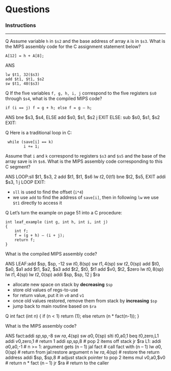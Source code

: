 Questions
=====

### Instructions

***

Q 
Assume variable `h` in `$s2` and the base address of array `A` is in `$s3`. What is the MIPS assembly code for the C assignment statement below?

    A[12] = h + A[8];

ANS

    lw $t1, 32($s3)
    add $t1, $t1, $s2
    sw $t1, 48($s3)

Q
If the five variables `f, g, h, i, j` correspond to the five registers `$s0` through `$s4`, what is the compiled MIPS code?

    if (i == j) f = g + h; else f = g – h;

ANS
    bne $s3, $s4, ELSE
    add $s0, $s1, $s2
    j EXIT
    ELSE: sub $s0, $s1, $s2
    EXIT:

Q
Here is a traditional loop in C:

     while (save[i] == k)
            i += 1;

Assume that `i` and `k` correspond to registers `$s3` and `$s5` and the base of the array save is in `$s6`. What is the MIPS assembly code corresponding to this C segment?

ANS
    LOOP:sll $t1, $s3, 2
         add $t1, $t1, $s6
         lw $t2, 0($t1)
         bne $t2, $s5, EXIT
         addi $s3, 1
         j LOOP
         EXIT:

- `sll` is used to find the offset (`i*4`)
- we use `add` to find the address of `save[i]`, then in following `lw` we use `$t1` directly to access it

Q
Let’s turn the example on page 51 into a C procedure:

    int leaf_example (int g, int h, int i, int j)
    {
        int f;
        f = (g + h) – (i + j);
        return f; 
    }

What is the compiled MIPS assembly code?

ANS
    LEAF:add $sp, $sp, -12
         sw $t0, 8($sp)
         sw $t1, 4($sp)
         sw $t2, 0($sp)
         add $t0, $a0, $a1
         add $t1, $a2, $a3
         add $t2, $t0, $t1
         add $v0, $t2, $zero
         lw $t0, 8($sp)
         lw $t1, 4($sp)
         lw $t2, 0($sp)
         addi $sp, $sp, 12
         j $ra

- allocate new space on stack by **decreasing** `$sp`
- store old values of regs-to-use
- for return value, put it in `v0` and `v1`
- once old values restored, remove them from stack by **increasing** `$sp`
- jump back to main routine based on `$ra`

Q
    int fact (int n)
    {
        if (n < 1) return (1);
        else return (n * fact(n-1));
    }

What is the MIPS assembly code?

ANS
    fact:addi $sp,$sp,-8
         sw $ra, 4($sp) 
         sw $a0, 0($sp)
         slti $t0,$a0,1
         beq $t0,$zero,L1
         addi $v0,$zero,1 # return 1
         addi $sp,$sp,8 # pop 2 items off stack 
         jr $ra
         L1: addi $a0,$a0,-1 # n >= 1: argument gets (n – 1) 
         jal fact # call fact with (n – 1)
         lw $a0, 0($sp) # return from jal:restore argument n 
         lw $ra, 4($sp) # restore the return address
         addi $sp, $sp,8 # adjust stack pointer to pop 2 items
         mul $v0,$a0,$v0 # return n * fact (n – 1)
         jr $ra # return to the caller

